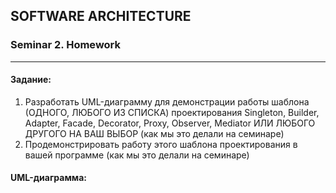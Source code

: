 ## SOFTWARE ARCHITECTURE
### Seminar 2. Homework

---
#### Задание:
1. Разработать UML-диаграмму для демонстрации работы шаблона (ОДНОГО, ЛЮБОГО ИЗ СПИСКА) проектирования Singleton, Builder, Adapter, Facade, Decorator, Proxy, Observer, Mediator ИЛИ ЛЮБОГО ДРУГОГО НА ВАШ ВЫБОР (как мы это делали на семинаре)
2. Продемонстрировать работу этого шаблона проектирования в вашей программе (как мы это делали на семинаре)

#### UML-диаграмма:
